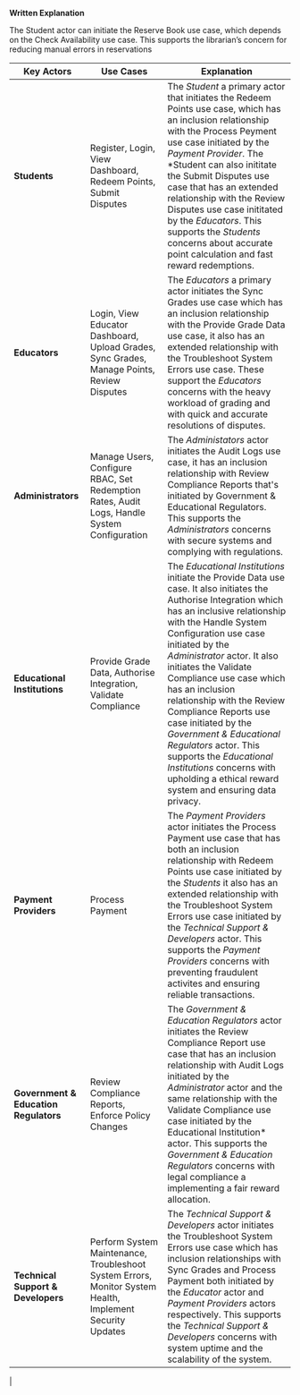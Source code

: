 **Written Explanation**


The Student actor can initiate the Reserve Book use case, which depends on the Check Availability use case. This supports the librarian’s concern for reducing manual errors in reservations

| Key Actors  | Use Cases | Explanation | 
|-------------|-----------|-------------|
| **Students**| Register, Login, View Dashboard, Redeem Points, Submit Disputes | The *Student* a primary actor that initiates the Redeem Points use case, which has an inclusion relationship with the Process Peyment use case initiated by the *Payment Provider*. The *Student can also inititate the Submit Disputes use case that has an extended relationship with the Review Disputes use case inititated by the *Educators*. This supports the *Students* concerns about accurate point calculation and fast reward redemptions.|
| **Educators**| Login, View Educator Dashboard, Upload Grades, Sync Grades, Manage Points, Review Disputes | The *Educators* a primary actor initiates the Sync Grades use case which has an inclusion relationship with the Provide Grade Data use case, it also has an extended relationship with the Troubleshoot System Errors use case. These support the *Educators* concerns with the heavy workload of grading and with quick and accurate resolutions of disputes.|
| **Administrators**| Manage Users, Configure RBAC, Set Redemption Rates, Audit Logs, Handle System Configuration | The *Administators* actor initiates the Audit Logs use case, it has an inclusion relationship with Review Compliance Reports that's initiated by Government & Educational Regulators. This supports the *Administrators* concerns with secure systems and complying with regulations.|
| **Educational Institutions**| Provide Grade Data, Authorise Integration, Validate Compliance | The *Educational Institutions* initiate the Provide Data use case. It also initiates the Authorise Integration which has an inclusive relationship with the Handle System Configuration use case initiated by the *Administrator* actor. It also initiates the Validate Compliance use case which has an inclusion relationship with the Review Compliance Reports use case initiated by the *Government & Educational Regulators* actor. This supports the *Educational Institutions* concerns with upholding a ethical reward system and ensuring data privacy. |
| **Payment Providers**| Process Payment | The *Payment Providers* actor initiates the Process Payment use case that has both an inclusion relationship with Redeem Points use case initiated by the *Students* it also has an extended relationship with the Troubleshoot System Errors use case initiated by the *Technical Support & Developers* actor. This supports the *Payment Providers* concerns with preventing fraudulent activites and ensuring reliable transactions.  | 
| **Government & Education Regulators**| Review Compliance Reports, Enforce Policy Changes | The *Government & Education Regulators* actor initiates the Review Compliance Report use case that has an inclusion relationship with Audit Logs initiated by the *Administrator* actor and the same relationship with the Validate Compliance use case initiated by the Educational Institution* actor. This supports the *Government & Education Regulators* concerns with legal compliance a implementing a fair reward allocation. |
| **Technical Support & Developers**| Perform System Maintenance, Troubleshoot System Errors, Monitor System Health, Implement Security Updates | The *Technical Support & Developers* actor initiates the Troubleshoot System Errors use case which has inclusion relationships with Sync Grades and Process Payment both initiated by the *Educator* actor and *Payment Providers* actors respectively. This supports the *Technical Support & Developers* concerns with system uptime and the scalability of the system. |
|